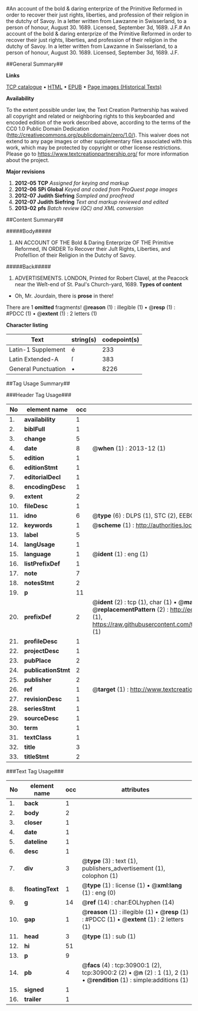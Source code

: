 #An account of the bold & daring enterprize of the Primitive Reformed in order to recover their just rights, liberties, and profession of their religion in the dutchy of Savoy. In a letter written from Lawzanne in Swisserland, to a person of honour, August 30. 1689. Licensed, September 3d, 1689. J.F.#
An account of the bold & daring enterprize of the Primitive Reformed in order to recover their just rights, liberties, and profession of their religion in the dutchy of Savoy. In a letter written from Lawzanne in Swisserland, to a person of honour, August 30. 1689. Licensed, September 3d, 1689. J.F.

##General Summary##

**Links**

[TCP catalogue](http://www.ota.ox.ac.uk/tcp/)  • 
[HTML](http://tei.it.ox.ac.uk/tcp/Texts-HTML/free/A24/A24901.html)  • 
[EPUB](http://tei.it.ox.ac.uk/tcp/Texts-EPUB/free/A24/A24901.epub) • 
[Page images (Historical Texts)](https://historicaltexts.jisc.ac.uk/eebo-99826497e)

**Availability**

To the extent possible under law, the Text Creation Partnership has waived all copyright and related or neighboring rights to this keyboarded and encoded edition of the work described above, according to the terms of the CC0 1.0 Public Domain Dedication (http://creativecommons.org/publicdomain/zero/1.0/). This waiver does not extend to any page images or other supplementary files associated with this work, which may be protected by copyright or other license restrictions. Please go to https://www.textcreationpartnership.org/ for more information about the project.

**Major revisions**

1. __2012-05__ __TCP__ *Assigned for keying and markup*
1. __2012-06__ __SPi Global__ *Keyed and coded from ProQuest page images*
1. __2012-07__ __Judith Siefring__ *Sampled and proofread*
1. __2012-07__ __Judith Siefring__ *Text and markup reviewed and edited*
1. __2013-02__ __pfs__ *Batch review (QC) and XML conversion*

##Content Summary##

#####Body#####

1. AN ACCOUNT OF THE Bold & Daring Enterprize OF THE Primitive Reformed, IN ORDER To Recover their Juſt Rights, Liberties, and Profeſſion of their Religion in the Dutchy of Savoy.

#####Back#####

1. ADVERTISEMENTS.
LONDON, Printed for Robert Clavel, at the Peacock near the Weſt-end of St. Paul's Church-yard, 1689.
**Types of content**

  * Oh, Mr. Jourdain, there is **prose** in there!

There are 1 **omitted** fragments! 
 @__reason__ (1) : illegible (1)  •  @__resp__ (1) : #PDCC (1)  •  @__extent__ (1) : 2 letters (1)

**Character listing**


|Text|string(s)|codepoint(s)|
|---|---|---|
|Latin-1 Supplement|é|233|
|Latin Extended-A|ſ|383|
|General Punctuation|•|8226|

##Tag Usage Summary##

###Header Tag Usage###

|No|element name|occ|attributes|
|---|---|---|---|
|1.|__availability__|1||
|2.|__biblFull__|1||
|3.|__change__|5||
|4.|__date__|8| @__when__ (1) : 2013-12 (1)|
|5.|__edition__|1||
|6.|__editionStmt__|1||
|7.|__editorialDecl__|1||
|8.|__encodingDesc__|1||
|9.|__extent__|2||
|10.|__fileDesc__|1||
|11.|__idno__|6| @__type__ (6) : DLPS (1), STC (2), EEBO-CITATION (1), PROQUEST (1), VID (1)|
|12.|__keywords__|1| @__scheme__ (1) : http://authorities.loc.gov/ (1)|
|13.|__label__|5||
|14.|__langUsage__|1||
|15.|__language__|1| @__ident__ (1) : eng (1)|
|16.|__listPrefixDef__|1||
|17.|__note__|7||
|18.|__notesStmt__|2||
|19.|__p__|11||
|20.|__prefixDef__|2| @__ident__ (2) : tcp (1), char (1)  •  @__matchPattern__ (2) : ([0-9\-]+):([0-9IVX]+) (1), (.+) (1)  •  @__replacementPattern__ (2) : http://eebo.chadwyck.com/downloadtiff?vid=$1&page=$2 (1), https://raw.githubusercontent.com/textcreationpartnership/Texts/master/tcpchars.xml#$1 (1)|
|21.|__profileDesc__|1||
|22.|__projectDesc__|1||
|23.|__pubPlace__|2||
|24.|__publicationStmt__|2||
|25.|__publisher__|2||
|26.|__ref__|1| @__target__ (1) : http://www.textcreationpartnership.org/docs/. (1)|
|27.|__revisionDesc__|1||
|28.|__seriesStmt__|1||
|29.|__sourceDesc__|1||
|30.|__term__|1||
|31.|__textClass__|1||
|32.|__title__|3||
|33.|__titleStmt__|2||


###Text Tag Usage###

|No|element name|occ|attributes|
|---|---|---|---|
|1.|__back__|1||
|2.|__body__|2||
|3.|__closer__|1||
|4.|__date__|1||
|5.|__dateline__|1||
|6.|__desc__|1||
|7.|__div__|3| @__type__ (3) : text (1), publishers_advertisement (1), colophon (1)|
|8.|__floatingText__|1| @__type__ (1) : license (1)  •  @__xml:lang__ (1) : eng (0)|
|9.|__g__|14| @__ref__ (14) : char:EOLhyphen (14)|
|10.|__gap__|1| @__reason__ (1) : illegible (1)  •  @__resp__ (1) : #PDCC (1)  •  @__extent__ (1) : 2 letters (1)|
|11.|__head__|3| @__type__ (1) : sub (1)|
|12.|__hi__|51||
|13.|__p__|9||
|14.|__pb__|4| @__facs__ (4) : tcp:30900:1 (2), tcp:30900:2 (2)  •  @__n__ (2) : 1 (1), 2 (1)  •  @__rendition__ (1) : simple:additions (1)|
|15.|__signed__|1||
|16.|__trailer__|1||
